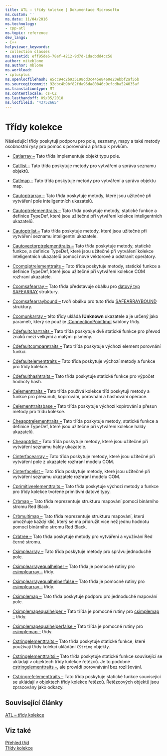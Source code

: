 ```yaml
---
title: ATL – třídy kolekce | Dokumentace Microsoftu
ms.custom: ''
ms.date: 11/04/2016
ms.technology:
- cpp-atl
ms.topic: reference
dev_langs:
- C++
helpviewer_keywords:
- collection classes
ms.assetid: eff95de6-78ef-4212-9d7d-1dacbdd4cc58
author: mikeblome
ms.author: mblome
ms.workload:
- cplusplus
ms.openlocfilehash: e5cc94c2b935198cd3c445e8460e23ebbf2af55b
ms.sourcegitcommit: 92dbc4b9bf82fda96da80846c9cfcdba524035af
ms.translationtype: MT
ms.contentlocale: cs-CZ
ms.lasthandoff: 09/05/2018
ms.locfileid: "43752665"
---
```

# <a name="collection-classes"></a>Třídy kolekce

Následující třídy poskytují podporu pro pole, seznamy, mapy a také metody osobnostní rysy pro pomoc s porovnání a přístup k prvkům.

- [Catlarray –](../atl/reference/catlarray-class.md) Tato třída implementuje objekt typu pole.

- [Catllist –](../atl/reference/catllist-class.md) Tato třída poskytuje metody pro vytváření a správa seznamu objektů.

- [Catlmap –](../atl/reference/catlmap-class.md) Tato třída poskytuje metody pro vytváření a správu objektu map.

- [Cautoptrarray –](../atl/reference/cautoptrarray-class.md) Tato třída poskytuje metody, které jsou užitečné při vytváření pole inteligentních ukazatelů.

- [Cautoptrelementtraits –](../atl/reference/cautoptrelementtraits-class.md) Tato třída poskytuje metody, statické funkce a definice TypeDef, které jsou užitečné při vytváření kolekce inteligentních ukazatelů.

- [Cautoptrlist –](../atl/reference/cautoptrlist-class.md) Tato třída poskytuje metody, které jsou užitečné při vytváření seznamu inteligentní ukazatele.

- [Cautovectorptrelementtraits –](../atl/reference/cautovectorptrelementtraits-class.md) Tato třída poskytuje metody, statické funkce, a definice TypeDef, které jsou užitečné při vytváření kolekce inteligentních ukazatelů pomocí nové vektorové a odstranit operátory.

- [Ccomqiptrelementtraits –](../atl/reference/ccomqiptrelementtraits-class.md) Tato třída poskytuje metody, statické funkce a definice TypeDef, které jsou užitečné při vytváření kolekce COM rozhraní ukazatele.

- [Ccomsafearray –](../atl/reference/ccomsafearray-class.md) Tato třída představuje obálku pro [datový typ SAFEARRAY](/previous-versions/windows/desktop/api/oaidl/ns-oaidl-tagsafearray) struktury.

- [Ccomsafearraybound –](../atl/reference/ccomsafearraybound-class.md) tvoří obálku pro tuto třídu [SAFEARRAYBOUND](/previous-versions/windows/desktop/api/oaidl/ns-oaidl-tagsafearraybound) struktury.

- [Ccomunkarray –](../atl/reference/ccomunkarray-class.md) této třídy ukládá **IUnknown** ukazatele a je určený jako parametr, který se použije [IConnectionPointImpl](../atl/reference/iconnectionpointimpl-class.md) šablony třídy.

- [Cdefaultchartraits –](../atl/reference/cdefaultchartraits-class.md) Tato třída poskytuje dvě statické funkce pro převod znaků mezi velkými a malými písmeny.

- [Cdefaultcomparetraits –](../atl/reference/cdefaultcomparetraits-class.md) Tato třída poskytuje výchozí element porovnání funkcí.

- [Cdefaultelementtraits –](../atl/reference/cdefaultelementtraits-class.md) Tato třída poskytuje výchozí metody a funkce pro třídy kolekce.

- [Cdefaulthashtraits –](../atl/reference/cdefaulthashtraits-class.md) Tato třída poskytuje statické funkce pro výpočet hodnoty hash.

- [Celementtraits –](../atl/reference/celementtraits-class.md) Tato třída používá kolekce tříd poskytují metody a funkce pro přesunutí, kopírování, porovnání a hashování operace.

- [Celementtraitsbase –](../atl/reference/celementtraitsbase-class.md) Tato třída poskytuje výchozí kopírování a přesun metody pro třídu kolekce.

- [Cheapptrelementtraits –](../atl/reference/cheapptrelementtraits-class.md) Tato třída poskytuje metody, statické funkce a definice TypeDef, které jsou užitečné při vytváření kolekce haldy ukazatelů.

- [Cheapptrlist –](../atl/reference/cheapptrlist-class.md) Tato třída poskytuje metody, které jsou užitečné při vytváření seznamu haldy ukazatele.

- [Cinterfacearray –](../atl/reference/cinterfacearray-class.md) Tato třída poskytuje metody, které jsou užitečné při vytváření pole z ukazatele rozhraní modelu COM.

- [Cinterfacelist –](../atl/reference/cinterfacelist-class.md) Tato třída poskytuje metody, které jsou užitečné při vytváření seznamu ukazatele rozhraní modelu COM.

- [Cprimitiveelementtraits –](../atl/reference/cprimitiveelementtraits-class.md) Tato třída poskytuje výchozí metody a funkce pro třídy kolekce tvořené primitivní datové typy.

- [Crbmap –](../atl/reference/crbmap-class.md) Tato třída reprezentuje strukturu mapování pomocí binárního stromu Red Black.

- [Crbmultimap –](../atl/reference/crbmultimap-class.md) Tato třída reprezentuje strukturu mapování, která umožňuje každý klíč, který se má přidružit více než jednu hodnotu pomocí binárního stromu Red Black.

- [Crbtree –](../atl/reference/crbtree-class.md) Tato třída poskytuje metody pro vytváření a využívání Red černé stromu.

- [Csimplearray –](../atl/reference/csimplearray-class.md) Tato třída poskytuje metody pro správu jednoduché pole.

- [Csimplearrayequalhelper –](../atl/reference/csimplearrayequalhelper-class.md) Tato třída je pomocné rutiny pro [csimplearray –](../atl/reference/csimplearray-class.md) třídy.

- [Csimplearrayequalhelperfalse –](../atl/reference/csimplearrayequalhelperfalse-class.md) Tato třída je pomocné rutiny pro [csimplearray –](../atl/reference/csimplearray-class.md) třídy.

- [Csimplemap –](../atl/reference/csimplemap-class.md) Tato třída poskytuje podporu pro jednoduché mapování pole.

- [Csimplemapequalhelper –](../atl/reference/csimplemapequalhelper-class.md) Tato třída je pomocné rutiny pro [csimplemap –](../atl/reference/csimplemap-class.md) třídy.

- [Csimplemapequalhelperfalse –](../atl/reference/csimplemapequalhelperfalse-class.md) Tato třída je pomocné rutiny pro [csimplemap –](../atl/reference/csimplemap-class.md) třídy.

- [Cstringelementtraits –](../atl/reference/cstringelementtraits-class.md) Tato třída poskytuje statické funkce, které používají třídy kolekcí ukládání `CString` objekty.

- [Cstringelementtraitsi –](../atl/reference/cstringelementtraitsi-class.md) Tato třída poskytuje statické funkce související se ukládají v objektech třídy kolekce řetězců. Je to podobné [cstringelementtraits –](../atl/reference/cstringelementtraits-class.md), ale provádí porovnávání bez rozlišování.

- [Cstringrefelementtraits –](../atl/reference/cstringrefelementtraits-class.md) Tato třída poskytuje statické funkce související se ukládají v objektech třídy kolekce řetězců. Řetězcových objektů jsou zpracovány jako odkazy.

## <a name="related-articles"></a>Související články

[ATL – třídy kolekce](../atl/atl-collection-classes.md)

## <a name="see-also"></a>Viz také

[Přehled tříd](../atl/atl-class-overview.md)   
[Třídy kolekce](../atl/atl-collection-classes.md)

